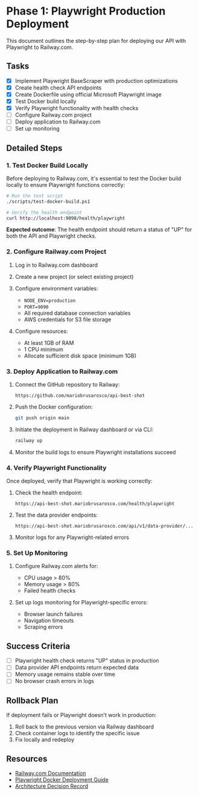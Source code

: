 # Phase 1: Playwright Production Deployment

This document outlines the step-by-step plan for deploying our API with Playwright to Railway.com.

## Tasks

- [x] Implement Playwright BaseScraper with production optimizations
- [x] Create health check API endpoints
- [x] Create Dockerfile using official Microsoft Playwright image
- [x] Test Docker build locally
- [x] Verify Playwright functionality with health checks
- [ ] Configure Railway.com project
- [ ] Deploy application to Railway.com
- [ ] Set up monitoring

## Detailed Steps

### 1. Test Docker Build Locally

Before deploying to Railway.com, it's essential to test the Docker build locally to ensure Playwright functions correctly:

```bash
# Run the test script
./scripts/test-docker-build.ps1

# Verify the health endpoint
curl http://localhost:9090/health/playwright
```

**Expected outcome**: The health endpoint should return a status of "UP" for both the API and Playwright checks.

### 2. Configure Railway.com Project

1. Log in to Railway.com dashboard
2. Create a new project (or select existing project)
3. Configure environment variables:

   - `NODE_ENV=production`
   - `PORT=9090`
   - All required database connection variables
   - AWS credentials for S3 file storage

4. Configure resources:
   - At least 1GB of RAM
   - 1 CPU minimum
   - Allocate sufficient disk space (minimum 1GB)

### 3. Deploy Application to Railway.com

1. Connect the GitHub repository to Railway:

   ```
   https://github.com/mariobrusarosco/api-best-shot
   ```

2. Push the Docker configuration:

   ```bash
   git push origin main
   ```

3. Initiate the deployment in Railway dashboard or via CLI:

   ```bash
   railway up
   ```

4. Monitor the build logs to ensure Playwright installations succeed

### 4. Verify Playwright Functionality

Once deployed, verify that Playwright is working correctly:

1. Check the health endpoint:

   ```
   https://api-best-shot.mariobrusarosco.com/health/playwright
   ```

2. Test the data provider endpoints:

   ```
   https://api-best-shot.mariobrusarosco.com/api/v1/data-provider/...
   ```

3. Monitor logs for any Playwright-related errors

### 5. Set Up Monitoring

1. Configure Railway.com alerts for:

   - CPU usage > 80%
   - Memory usage > 80%
   - Failed health checks

2. Set up logs monitoring for Playwright-specific errors:
   - Browser launch failures
   - Navigation timeouts
   - Scraping errors

## Success Criteria

- [ ] Playwright health check returns "UP" status in production
- [ ] Data provider API endpoints return expected data
- [ ] Memory usage remains stable over time
- [ ] No browser crash errors in logs

## Rollback Plan

If deployment fails or Playwright doesn't work in production:

1. Roll back to the previous version via Railway dashboard
2. Check container logs to identify the specific issue
3. Fix locally and redeploy

## Resources

- [Railway.com Documentation](https://docs.railway.app/)
- [Playwright Docker Deployment Guide](docs/guides/playwright-production.md)
- [Architecture Decision Record](docs/decisions/playwright-production-deployment.md)
